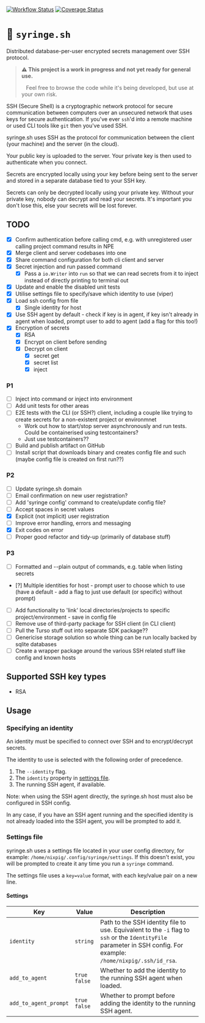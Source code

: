 [![Workflow Status](https://github.com/nixpig/syringe.sh/actions/workflows/build.yml/badge.svg?branch=main)](https://github.com/nixpig/syringe.sh/actions/workflows/build.yml?query=branch%3Amain)
[![Coverage Status](https://coveralls.io/repos/github/nixpig/syringe.sh/badge.svg?branch=main)](https://coveralls.io/github/nixpig/syringe.sh?branch=main)

# 🔐 `syringe.sh`

Distributed database-per-user encrypted secrets management over SSH protocol.

> **⚠️ This project is a work in progress and not yet ready for general use.**
>
> &nbsp;&nbsp; Feel free to browse the code while it's being developed, but use at your own risk.

SSH (Secure Shell) is a cryptographic network protocol for secure communication between computers over an unsecured network that uses keys for secure authentication. If you've ever `ssh`'d into a remote machine or used CLI tools like `git` then you've used SSH.

syringe.sh uses SSH as the protocol for communication between the client (your machine) and the server (in the cloud).

Your public key is uploaded to the server. Your private key is then used to authenticate when you connect.

Secrets are encrypted locally using your key before being sent to the server and stored in a separate database tied to your SSH key.

Secrets can only be decrypted locally using your private key. Without your private key, nobody can decrypt and read your secrets. It's important you don't lose this, else your secrets will be lost forever.

## TODO

- [x] Confirm authentication before calling cmd, e.g. with unregistered user calling project command results in NPE
- [x] Merge client and server codebases into one
- [x] Share command configuration for both cli client and server
- [x] Secret injection and run passed command
  - [x] Pass a `io.Writer` into `run` so that we can read secrets from it to inject instead of directly printing to terminal out
- [x] Update and enable the disabled unit tests
- [x] Utilise settings file to specify/save which identity to use (viper)
- [x] Load ssh config from file
  - [x] Single identity for host
- [x] Use SSH agent by default - check if key is in agent, if key isn't already in agent when loaded, prompt user to add to agent (add a flag for this too!)
- [x] Encryption of secrets
  - [x] RSA
  - [x] Encrypt on client before sending
  - [x] Decrypt on client
    - [x] secret get
    - [x] secret list
    - [x] inject

### P1

- [ ] Inject into command or inject into environment
- [ ] Add unit tests for other areas
- [ ] E2E tests with the CLI (or SSH?) client, including a couple like trying to create secrets for a non-existent project or environmnet
  - Work out how to start/stop server asynchronously and run tests. Could be containerised using testcontainers?
  - Just use testcontainers??
- [ ] Build and publish artifact on GitHub
- [ ] Install script that downloads binary and creates config file and such (maybe config file is created on first run??)

### P2

- [ ] Update syringe.sh domain
- [ ] Email confirmation on new user registration?
- [ ] Add 'syringe config' command to create/update config file?
- [ ] Accept spaces in secret values
- [x] Explicit (not implicit) user registration
- [ ] Improve error handling, errors and messaging
- [x] Exit codes on error
- [ ] Proper good refactor and tidy-up (primarily of database stuff)

### P3

- [ ] Formatted and --plain output of commands, e.g. table when listing secrets
- [?] Multiple identities for host - prompt user to choose which to use (have a default - add a flag to just use default (or specific) without prompt)
- [ ] Add functionality to 'link' local directories/projects to specific project/environment - save in config file
- [ ] Remove use of third-party package for SSH client (in CLI client)
- [ ] Pull the Turso stuff out into separate SDK package??
- [ ] Genericise storage solution so whole thing can be run locally backed by sqlite databases
- [ ] Create a wrapper package around the various SSH related stuff like config and known hosts

## Supported SSH key types

- RSA

## Usage

### Specifying an identity

An identity must be specified to connect over SSH and to encrypt/decrypt secrets.

The identity to use is selected with the following order of precedence.

1. The `--identity` flag.
1. The `identity` property in [settings file](#settings-file).
1. The running SSH agent, if available.

Note: when using the SSH agent directly, the syringe.sh host must also be configured in SSH config.

In any case, if you have an SSH agent running and the specified identity is not already loaded into the SSH agent, you will be prompted to add it.

### Settings file

syringe.sh uses a settings file located in your user config directory, for example: `/home/nixpig/.config/syringe/settings`. If this doesn't exist, you will be prompted to create it any time you run a `syringe` command.

The settings file uses a `key=value` format, with each key/value pair on a new line.

#### Settings

| Key                   | Value          | Description                                                                                                                                                        |
| --------------------- | -------------- | ------------------------------------------------------------------------------------------------------------------------------------------------------------------ |
| `identity`            | `string`       | Path to the SSH identity file to use. Equivalent to the `-i` flag to `ssh` or the `IdentityFile` parameter in SSH config. For example: `/home/nixpig/.ssh/id_rsa`. |
| `add_to_agent`        | `true` `false` | Whether to add the identity to the running SSH agent when loaded.                                                                                                  |
| `add_to_agent_prompt` | `true` `false` | Whether to prompt before adding the identity to the running SSH agent.                                                                                             |
